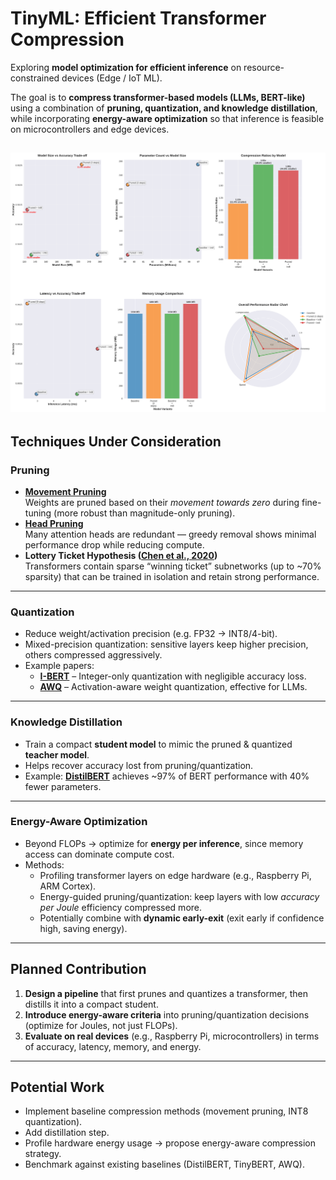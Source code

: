 # TinyML: Efficient Transformer Compression  

Exploring **model optimization for efficient inference** on resource-constrained devices (Edge / IoT ML).  

The goal is to **compress transformer-based models (LLMs, BERT-like)** using a combination of **pruning, quantization, and knowledge distillation**, while incorporating **energy-aware optimization** so that inference is feasible on microcontrollers and edge devices.  

![Visualization](multi-model-selection/phase-4/compression_dashboard.png)
---

## Techniques Under Consideration  

### **Pruning**  
- **[Movement Pruning](https://arxiv.org/pdf/2005.07683)**  
  Weights are pruned based on their *movement towards zero* during fine-tuning (more robust than magnitude-only pruning).  
- **[Head Pruning](https://arxiv.org/pdf/1905.10650)**  
  Many attention heads are redundant — greedy removal shows minimal performance drop while reducing compute.  
- **Lottery Ticket Hypothesis ([Chen et al., 2020](https://arxiv.org/pdf/2007.12223))**  
  Transformers contain sparse “winning ticket” subnetworks (up to ~70% sparsity) that can be trained in isolation and retain strong performance.  

---

### **Quantization**  
- Reduce weight/activation precision (e.g. FP32 → INT8/4-bit).  
- Mixed-precision quantization: sensitive layers keep higher precision, others compressed aggressively.  
- Example papers:  
  - **[I-BERT](https://arxiv.org/abs/2101.01321)** – Integer-only quantization with negligible accuracy loss.  
  - **[AWQ](https://arxiv.org/abs/2306.00978)** – Activation-aware weight quantization, effective for LLMs.  

---

### **Knowledge Distillation**  
- Train a compact **student model** to mimic the pruned & quantized **teacher model**.  
- Helps recover accuracy lost from pruning/quantization.  
- Example: **[DistilBERT](https://arxiv.org/abs/1910.01108)** achieves ~97% of BERT performance with 40% fewer parameters.  

---

### **Energy-Aware Optimization**  
- Beyond FLOPs → optimize for **energy per inference**, since memory access can dominate compute cost.  
- Methods:  
  - Profiling transformer layers on edge hardware (e.g., Raspberry Pi, ARM Cortex).  
  - Energy-guided pruning/quantization: keep layers with low *accuracy per Joule* efficiency compressed more.  
  - Potentially combine with **dynamic early-exit** (exit early if confidence high, saving energy).  

---

## Planned Contribution  
1. **Design a pipeline** that first prunes and quantizes a transformer, then distills it into a compact student.  
2. **Introduce energy-aware criteria** into pruning/quantization decisions (optimize for Joules, not just FLOPs).  
3. **Evaluate on real devices** (e.g., Raspberry Pi, microcontrollers) in terms of accuracy, latency, memory, and energy.  

---

## Potential Work  
- Implement baseline compression methods (movement pruning, INT8 quantization).  
- Add distillation step.  
- Profile hardware energy usage → propose energy-aware compression strategy.  
- Benchmark against existing baselines (DistilBERT, TinyBERT, AWQ).  
